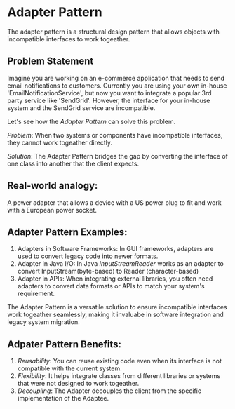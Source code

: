 # Adapter Pattern
The adapter pattern is a structural design pattern that allows objects with incompatible interfaces to work togeather.

## Problem Statement
Imagine you are working on an e-commerce application that needs to send email notifications to customers. Currently you are using your own in-house 'EmailNotificationService', but now you want to integrate a popular 3rd party service like 'SendGrid'. However, the interface for your in-house system and the SendGrid service are incompatible.

Let's see how the *Adapter Pattern* can solve this problem.

*Problem*: When two systems or components have incompatible interfaces, they cannot work togeather directly.

*Solution*: The Adapter Pattern bridges the gap by converting the interface of one class into another that the client expects.

## Real-world analogy:
A power adapter that allows a device with a US power plug to fit and work with a European power socket.

## Adapter Pattern Examples:
1. Adapters in Software Frameworks: In GUI frameworks, adapters are used to convert legacy code into newer formats.
2. Adapter in Java I/O: In Java *InputStreamReader* works as an adapter to convert InputStream(byte-based) to Reader (character-based)
3. Adapter in APIs: When integrating external libraries, you often need adapters to convert data formats or APIs to match your system's requirement.

The Adapter Pattern is a versatile solution to ensure incompatible interfaces work togeather seamlessly, making it invaluabe in software integration and legacy system migration.

## Adpater Pattern Benefits:
1. *Reusability*: You can reuse existing code even when its interface is not compatible with the current system.
2. *Flexibility*: It helps integrate classes from different libraries or systems that were not designed to work togeather.
3. *Decoupling*: The Adapter decouples the client from the specific implementation of the Adaptee.